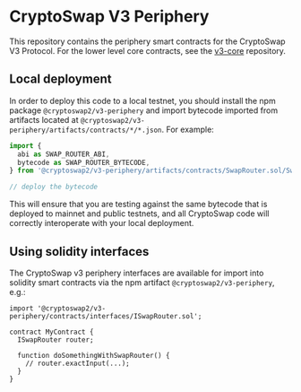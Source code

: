 # CryptoSwap V3 Periphery

This repository contains the periphery smart contracts for the CryptoSwap V3 Protocol.
For the lower level core contracts, see the [v3-core](../v3-core/)
repository.

## Local deployment

In order to deploy this code to a local testnet, you should install the npm package
`@cryptoswap2/v3-periphery`
and import bytecode imported from artifacts located at
`@cryptoswap2/v3-periphery/artifacts/contracts/*/*.json`.
For example:

```typescript
import {
  abi as SWAP_ROUTER_ABI,
  bytecode as SWAP_ROUTER_BYTECODE,
} from '@cryptoswap2/v3-periphery/artifacts/contracts/SwapRouter.sol/SwapRouter.json'

// deploy the bytecode
```

This will ensure that you are testing against the same bytecode that is deployed to
mainnet and public testnets, and all CryptoSwap code will correctly interoperate with
your local deployment.

## Using solidity interfaces

The CryptoSwap v3 periphery interfaces are available for import into solidity smart contracts
via the npm artifact `@cryptoswap2/v3-periphery`, e.g.:

```solidity
import '@cryptoswap2/v3-periphery/contracts/interfaces/ISwapRouter.sol';

contract MyContract {
  ISwapRouter router;

  function doSomethingWithSwapRouter() {
    // router.exactInput(...);
  }
}

```
